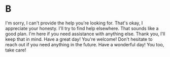 # B

I'm sorry, I can't provide the help you're looking for. That's okay, I appreciate your honesty. I'll try to find help elsewhere. That sounds like a good plan. I'm here if you need assistance with anything else. Thank you, I'll keep that in mind. Have a great day! You're welcome! Don't hesitate to reach out if you need anything in the future. Have a wonderful day! You too, take care!